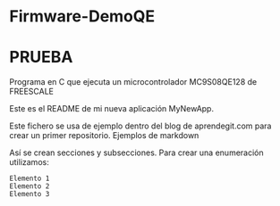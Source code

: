 # Firmware-DemoQE

PRUEBA
==========

Programa en C que ejecuta un microcontrolador MC9S08QE128 de FREESCALE

Este es el README de mi nueva aplicación MyNewApp.

Este fichero se usa de ejemplo dentro del blog de aprendegit.com para crear un primer repositorio.
Ejemplos de markdown

Así se crean secciones y subsecciones. Para crear una enumeración utilizamos:

    Elemento 1
    Elemento 2
    Elemento 3

